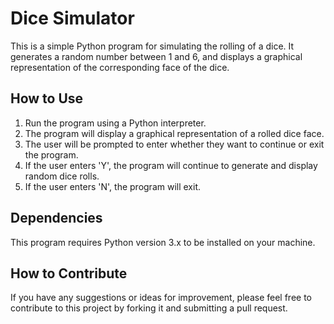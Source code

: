 # Dice Simulator

This is a simple Python program for simulating the rolling of a dice. It generates a random number between 1 and 6, and displays a graphical representation of the corresponding face of the dice.

## How to Use

1. Run the program using a Python interpreter.
2. The program will display a graphical representation of a rolled dice face.
3. The user will be prompted to enter whether they want to continue or exit the program.
4. If the user enters 'Y', the program will continue to generate and display random dice rolls.
5. If the user enters 'N', the program will exit.

## Dependencies

This program requires Python version 3.x to be installed on your machine.

## How to Contribute

If you have any suggestions or ideas for improvement, please feel free to contribute to this project by forking it and submitting a pull request.


